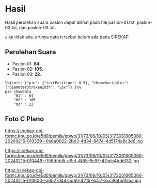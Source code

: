 # Hasil

Hasil perolehan suara paslon dapat dilihat pada file paslon-01.txt, paslon-02.txt, dan paslon-03.txt.

Jika tidak ada, artinya data tersebut belum ada pada SIREKAP.

## Perolehan Suara

 * Paslon 01: **64**.
 * Paslon 02: **105**.
 * Paslon 03: **22**.

```mermaid
%%{init: {"pie": {"textPosition": 0.5}, "themeVariables": {"pieOuterStrokeWidth": "5px"}} }%%
pie showData
    "01" : 64
    "02" : 105
    "03" : 22
```
## Foto C Plano

https://sirekap-obj-formc.kpu.go.id/e5d0/pemilu/ppwp/31/73/06/10/05/3173061005060-20240215-010329--0b8a0022-2bd3-4d34-8474-4d5174a8c3d6.jpg

https://sirekap-obj-formc.kpu.go.id/e5d0/pemilu/ppwp/31/73/06/10/05/3173061005060-20240215-010449--756dfdd5-e9cf-4f85-9e97-47edc4bddf32.jpg

https://sirekap-obj-formc.kpu.go.id/e5d0/pemilu/ppwp/31/73/06/10/05/3173061005060-20240215-010600--a6527d44-5d60-4215-8c57-3cc3645dfaba.jpg
